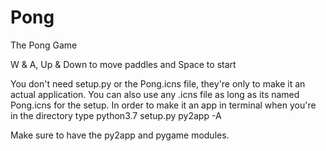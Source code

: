 # Pong
The Pong Game

W & A, Up & Down to move paddles and Space to start

You don't need setup.py or the Pong.icns file, they're only to make it an actual application. You can also use any .icns file as long as its named Pong.icns for the setup. In order to make it an app in terminal when you're in the directory type python3.7 setup.py py2app -A

Make sure to have the py2app and pygame modules.
